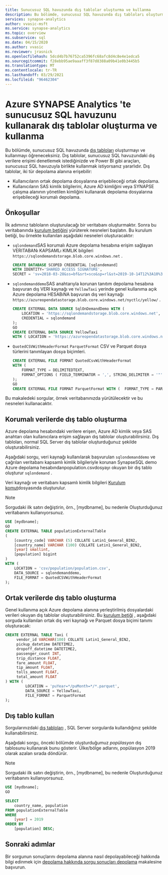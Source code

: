 ```yaml
---
title: Sunucusuz SQL havuzunda dış tablolar oluşturma ve kullanma
description: Bu bölümde, sunucusuz SQL havuzunda dış tabloları oluşturmayı ve kullanmayı öğreneceksiniz.
services: synapse-analytics
author: vvasic-msft
ms.service: synapse-analytics
ms.topic: overview
ms.subservice: sql
ms.date: 04/15/2020
ms.author: vvasic
ms.reviewer: jrasnick
ms.openlocfilehash: 5dcd4b7b76752ca5396fc68afc8d4c8e4e1edca5
ms.sourcegitcommit: f28ebb95ae9aaaff3f87d8388a09b41e0b3445b5
ms.translationtype: MT
ms.contentlocale: tr-TR
ms.lasthandoff: 03/29/2021
ms.locfileid: "96462304"
---
```

# <a name="create-and-use-external-tables-using-serverless-sql-pool-in-azure-synapse-analytics"></a>Azure SYNAPSE Analytics 'te sunucusuz SQL havuzunu kullanarak dış tablolar oluşturma ve kullanma

Bu bölümde, sunucusuz SQL havuzunda [dış tabloları](develop-tables-external-tables.md) oluşturmayı ve kullanmayı öğreneceksiniz. Dış tablolar, sunucusuz SQL havuzundaki dış verilere erişimi denetlemek istediğinizde ve Power BI gibi araçları, sunucusuz SQL havuzuyla birlikte kullanmak istiyorsanız yararlıdır. Dış tablolar, iki tür depolama alanına erişebilir:
- Kullanıcıların ortak depolama dosyalarına erişebileceği ortak depolama.
- Kullanıcıların SAS kimlik bilgilerini, Azure AD kimliğini veya SYNAPSE çalışma alanının yönetilen kimliğini kullanarak depolama dosyalarına erişebileceği korumalı depolama.

## <a name="prerequisites"></a>Önkoşullar

İlk adımınız tabloların oluşturulacağı bir veritabanı oluşturmaktır. Sonra bu veritabanında [kurulum betiğini](https://github.com/Azure-Samples/Synapse/blob/master/SQL/Samples/LdwSample/SampleDB.sql) yürüterek nesneleri başlatın. Bu kurulum betiği, bu örnekte kullanılan aşağıdaki nesneleri oluşturacaktır:
- `sqlondemand`SAS korumalı Azure depolama hesabına erişim sağlayan VERITABANı KAPSAMLı KIMLIK bilgileri `https://sqlondemandstorage.blob.core.windows.net` .

    ```sql
    CREATE DATABASE SCOPED CREDENTIAL [sqlondemand]
    WITH IDENTITY='SHARED ACCESS SIGNATURE',  
    SECRET = 'sv=2018-03-28&ss=bf&srt=sco&sp=rl&st=2019-10-14T12%3A10%3A25Z&se=2061-12-31T12%3A10%3A00Z&sig=KlSU2ullCscyTS0An0nozEpo4tO5JAgGBvw%2FJX2lguw%3D'
    ```

- `sqlondemanddemo`SAS anahtarıyla korunan tanıtım depolama hesabına başvuran dış VERI kaynağı ve `YellowTaxi` yerinde genel kullanıma açık Azure depolama HESABıNA başvuran dış veri kaynağı `https://azureopendatastorage.blob.core.windows.net/nyctlc/yellow/` .

    ```sql
    CREATE EXTERNAL DATA SOURCE SqlOnDemandDemo WITH (
        LOCATION = 'https://sqlondemandstorage.blob.core.windows.net',
        CREDENTIAL = sqlondemand
    );
    GO
    CREATE EXTERNAL DATA SOURCE YellowTaxi
    WITH ( LOCATION = 'https://azureopendatastorage.blob.core.windows.net/nyctlc/yellow/')
    ```

- `QuotedCSVWithHeaderFormat` `ParquetFormat` CSV ve Parquet dosya türlerini tanımlayan dosya biçimleri.

    ```sql
    CREATE EXTERNAL FILE FORMAT QuotedCsvWithHeaderFormat
    WITH (  
        FORMAT_TYPE = DELIMITEDTEXT,
        FORMAT_OPTIONS ( FIELD_TERMINATOR = ',', STRING_DELIMITER = '"', FIRST_ROW = 2   )
    );
    GO
    CREATE EXTERNAL FILE FORMAT ParquetFormat WITH (  FORMAT_TYPE = PARQUET );
    ```

Bu makaledeki sorgular, örnek veritabanınızda yürütülecektir ve bu nesneleri kullanacaktır. 

## <a name="create-an-external-table-on-protected-data"></a>Korumalı verilerde dış tablo oluşturma

Azure depolama hesabındaki verilere erişen, Azure AD kimlik veya SAS anahtarı olan kullanıcılara erişim sağlayan dış tablolar oluşturabilirsiniz. Dış tabloları, normal SQL Server dış tablolar oluşturduğunuz şekilde oluşturabilirsiniz. 

Aşağıdaki sorgu, veri kaynağı kullanılarak başvurulan  `sqlondemanddemo` ve çağrılan veritabanı kapsamlı kimlik bilgileriyle korunan SynapseSQL demo Azure depolama hesabındanpopulation.csvdosyayı okuyan bir dış tablo oluşturur `sqlondemand` . 

Veri kaynağı ve veritabanı kapsamlı kimlik bilgileri [Kurulum komut](https://github.com/Azure-Samples/Synapse/blob/master/SQL/Samples/LdwSample/SampleDB.sql)dosyasında oluşturulur.

> [!NOTE]
> Sorgudaki ilk satırı değiştirin, örn., [mydbname], bu nedenle Oluşturduğunuz veritabanını kullanıyorsunuz. 

```sql
USE [mydbname];
GO
CREATE EXTERNAL TABLE populationExternalTable
(
    [country_code] VARCHAR (5) COLLATE Latin1_General_BIN2,
    [country_name] VARCHAR (100) COLLATE Latin1_General_BIN2,
    [year] smallint,
    [population] bigint
)
WITH (
    LOCATION = 'csv/population/population.csv',
    DATA_SOURCE = sqlondemanddemo,
    FILE_FORMAT = QuotedCSVWithHeaderFormat
);
```

## <a name="create-an-external-table-on-public-data"></a>Ortak verilerde dış tablo oluşturma

Genel kullanıma açık Azure depolama alanına yerleştirilmiş dosyalardaki verileri okuyan dış tablolar oluşturabilirsiniz. Bu [kurulum betiği](https://github.com/Azure-Samples/Synapse/blob/master/SQL/Samples/LdwSample/SampleDB.sql) , aşağıdaki sorguda kullanılan ortak dış veri kaynağı ve Parquet dosya biçimi tanımı oluşturacak:

```sql
CREATE EXTERNAL TABLE Taxi (
     vendor_id VARCHAR(100) COLLATE Latin1_General_BIN2, 
     pickup_datetime DATETIME2, 
     dropoff_datetime DATETIME2,
     passenger_count INT,
     trip_distance FLOAT,
     fare_amount FLOAT,
     tip_amount FLOAT,
     tolls_amount FLOAT,
     total_amount FLOAT
) WITH (
         LOCATION = 'puYear=*/puMonth=*/*.parquet',
         DATA_SOURCE = YellowTaxi,
         FILE_FORMAT = ParquetFormat
);
```
## <a name="use-an-external-table"></a>Dış tablo kullan

Sorgularınızdaki [dış tabloları](develop-tables-external-tables.md) , SQL Server sorgularda kullandığınız şekilde kullanabilirsiniz.

Aşağıdaki sorgu, önceki bölümde oluşturduğumuz *popülasyon* dış tablosunu kullanarak bunu gösterir. Ülke/bölge adlarını, popülasyon 2019 olarak azalan sırada döndürür.

> [!NOTE]
> Sorgudaki ilk satırı değiştirin, örn., [mydbname], bu nedenle Oluşturduğunuz veritabanını kullanıyorsunuz.

```sql
USE [mydbname];
GO

SELECT
    country_name, population
FROM populationExternalTable
WHERE
    [year] = 2019
ORDER BY
    [population] DESC;
```

## <a name="next-steps"></a>Sonraki adımlar

Bir sorgunun sonuçlarını depolama alanına nasıl depolayabileceği hakkında bilgi edinmek için [depolama hakkında sorgu sonuçları depolama](../sql/create-external-table-as-select.md) makalesine başvurun.
